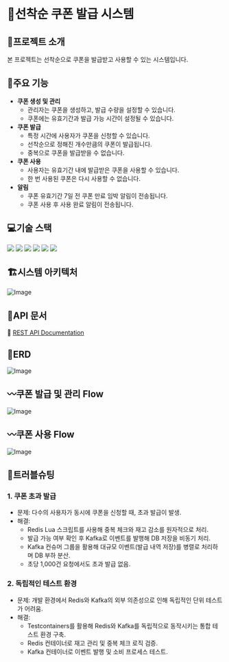 # 🏃선착순 쿠폰 발급 시스템

## 📌프로젝트 소개

본 프로젝트는 선착순으로 쿠폰을 발급받고 사용할 수 있는 시스템입니다.

## 📌주요 기능

- **쿠폰 생성 및 관리**
    - 관리자는 쿠폰을 생성하고, 발급 수량을 설정할 수 있습니다.
    - 쿠폰에는 유효기간과 발급 가능 시간이 설정될 수 있습니다.
- **쿠폰 발급**
    - 특정 시간에 사용자가 쿠폰을 신청할 수 있습니다.
    - 선착순으로 정해진 개수만큼의 쿠폰이 발급됩니다.
    - 중복으로 쿠폰을 발급받을 수 없습니다.
- **쿠폰 사용**
    - 사용자는 유효기간 내에 발급받은 쿠폰을 사용할 수 있습니다.
    - 한 번 사용된 쿠폰은 다시 사용할 수 없습니다.
- **알림**
  - 쿠폰 유효기간 7일 전 쿠폰 만료 임박 알림이 전송됩니다.
  - 쿠폰 사용 후 사용 완료 알림이 전송됩니다.

## 💻기술 스택

<p>
  <!-- Java -->
  <img src="https://img.shields.io/badge/Java-ED8B00?style=for-the-badge&logo=openjdk&logoColor=white" />
  <!-- Spring -->
  <img src="https://img.shields.io/badge/Spring Boot-6DB33F?style=for-the-badge&logo=spring-boot&logoColor=white" />
  <!-- MySQL -->
  <img src="https://img.shields.io/badge/MySQL-005C84?style=for-the-badge&logo=mysql&logoColor=white" />
  <!-- Redis -->
  <img src="https://img.shields.io/badge/redis-%23DD0031.svg?&style=for-the-badge&logo=redis&logoColor=white" />
  <!-- Apache Kafka -->
  <img src="https://img.shields.io/badge/kafka-232F3E?style=for-the-badge&logo=apache-kafka&logoColor=white" />
  <!-- Docker -->
  <img src="https://img.shields.io/badge/docker-%230db7ed.svg?style=for-the-badge&logo=docker&logoColor=white" />
</p>

## 🏗️시스템 아키텍처
![Image](https://github.com/user-attachments/assets/42416148-0def-4d55-9f21-b501eeeba2ff)

## 📃API 문서
🔗 [REST API Documentation](https://wda067.github.io/first-coupon/)

## 📅ERD
![Image](https://github.com/user-attachments/assets/cf557a0a-d7fb-42a0-9bd9-adc1b8272004)

## 〰️쿠폰 발급 및 관리 Flow
![Image](https://github.com/user-attachments/assets/e5c3cad0-2672-498c-921e-628eca8bdf48)

## 〰️쿠폰 사용 Flow
![Image](https://github.com/user-attachments/assets/d4926111-1eff-43d9-b509-61f151caec14)

## 🔫트러블슈팅

### 1. 쿠폰 초과 발급
- 문제: 다수의 사용자가 동시에 쿠폰을 신청할 때, 초과 발급이 발생.
- 해결: 
  - Redis Lua 스크립트를 사용해 중복 체크와 재고 감소를 원자적으로 처리.
  - 발급 가능 여부 확인 후 Kafka로 이벤트를 발행해 DB 저장을 비동기 처리.
  - Kafka 컨슈머 그룹을 활용해 대규모 이벤트(발급 내역 저장)를 병렬로 처리하며 DB 부하 분산.
  - 초당 1,000건 요청에서도 초과 발급 없음.

### 2. 독립적인 테스트 환경
- 문제: 개발 환경에서 Redis와 Kafka의 외부 의존성으로 인해 독립적인 단위 테스트가 어려움.
- 해결:
  - Testcontainers를 활용해 Redis와 Kafka를 독립적으로 동작시키는 통합 테스트 환경 구축.
  - Redis 컨테이너로 재고 관리 및 중복 체크 로직 검증.
  - Kafka 컨테이너로 이벤트 발행 및 소비 프로세스 테스트.

